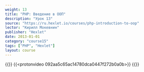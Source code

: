 ```yaml
---
weight: 13
title: "PHP: Введение в ООП"
description: "Урок 13"
source: "https://ru.hexlet.io/courses/php-introduction-to-oop"
lector: "Кирилл Мокевнин"
publisher: "Hexlet"
date: 2013-01-01
category: "course15"
tags: ["PHP", "Hexlet"]
layout: course
---
```

{{<players>}}
    {{<protonvideo 092aa5c65ac14780dca0447f272b0a0b>}}
{{</players>}}
